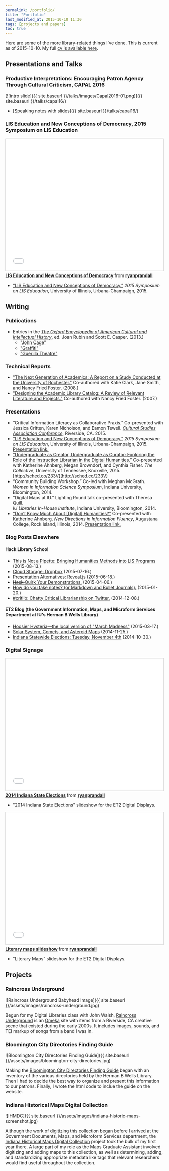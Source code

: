 ```yaml
---
permalink: /portfolio/
title: "Portfolio"
last_modified_at: 2015-10-10 11:30
tags: [projects and papers]
toc: true
---
```


Here are some of the more library-related things I've done. This is current as of 2015-10-10. My full [cv is available here](/cv/).  

## Presentations and Talks  

### Productive Interpretations: Encouraging Patron Agency Through Cultural Criticism, CAPAL 2016  

[![intro slide]({{ site.baseurl }}/talks/images/Capal2016-01.png)]({{ site.baseurl }}/talks/capal16/)  

- [Speaking notes with slides]({{ site.baseurl }}/talks/capal16/)  

### LIS Education and New Conceptions of Democracy, 2015 Symposium on LIS Education  

<iframe src="//www.slideshare.net/slideshow/embed_code/key/cWLGUlJFicfS0G" width="510" height="420" frameborder="0" marginwidth="0" marginheight="0" scrolling="no" style="border:1px solid #CCC; border-width:1px; margin-bottom:5px; max-width: 100%;" allowfullscreen> </iframe> <div style="margin-bottom:5px"> <strong> <a href="//www.slideshare.net/ryanprandall/ryan-lised-symp" title="LIS Education and New Conceptions of Democracy" target="_blank">LIS Education and New Conceptions of Democracy</a> </strong> from <strong><a href="//www.slideshare.net/ryanprandall" target="_blank">ryanprandall</a></strong> </div>  

- [“LIS Education and New Conceptions of Democracy.”](https://lisedsymposium.wordpress.com/refereed-presentations/)
*2015 Symposium on LIS Education*, University of Illinois, Urbana-Champaign, 2015.  

## Writing

### Publications

- Entries in the [*The Oxford Encyclopedia of American Cultural and Intellectual History*](https://www.worldcat.org/oclc/5115699820), ed. Joan Rubin and Scott E. Casper. (2013.)
	- ["John Cage"](http://books.google.com/books?id=_-lMAgAAQBAJ&lpg=PA166&ots=JNM3at9Hzi&dq=oxford%20encyclopedia%20ryan%20p.%20randall&pg=PA165#v=onepage&q&f=false)  
	- ["Graffiti"](http://books.google.com/books?id=_-lMAgAAQBAJ&lpg=PA166&ots=JNM3at9Hzi&dq=oxford%20encyclopedia%20ryan%20p.%20randall&pg=PA478#v=onepage&q&f=false)  
	- ["Guerilla Theatre"](http://books.google.com/books?id=_-lMAgAAQBAJ&lpg=PA166&ots=JNM3at9Hzi&dq=oxford%20encyclopedia%20ryan%20p.%20randall&pg=PA488#v=onepage&q&f=false)

### Technical Reports

- ["The Next Generation of Academics: A Report on a Study Conducted at the University of Rochester."](http://hdl.handle.net/1802/6053) Co-authored with Katie Clark, Jane Smith, and Nancy Fried Foster. (2008.)  
- ["Designing the Academic Library Catalog: A Review of Relevant Literature and Projects."](http://hdl.handle.net/1802/8409) Co-authored with Nancy Fried Foster. (2007.)

### Presentations

- “Critical Information Literacy as Collaborative Praxis.” Co-presented with Jessica Critten, Karen Nicholson, and Eamon Tewell. [*Cultural Studies Association Conference*](http://www.culturalstudiesassociation.org/program15), Riverside, CA. 2015.  
- [“LIS Education and New Conceptions of Democracy.”](https://lisedsymposium.wordpress.com/refereed-presentations/)
*2015 Symposium on LIS Education*, University of Illinois, Urbana-Champaign, 2015.  
[Presentation link.](http://www.slideshare.net/ryanprandall/ryan-lised-symp)
- [“Undergraduate as Creator, Undergraduate as Curator: Exploring the Role of the Instruction Librarian in the Digital Humanities.”](http://sched.co/233V) Co-presented with Katherine Ahnberg, Megan Browndorf, and Cynthia Fisher.
*The Collective*, University of Tennessee, Knoxville, 2015.
[http://sched.co/233V](http://sched.co/233V)
- “Community Building Workshop.” Co-led with Meghan McGrath.  
*Women in Information Science Symposium*, Indiana University, Bloomington, 2014.  
- “Digital Maps at IU.” Lighting Round talk co-presented with Theresa Quill.  
*IU Libraries In-House Institute*, Indiana University, Bloomington, 2014.
- [“Don’t Know Much About [Digital] Humanities?”](https://github.com/ryan-p-randall/dhreadyreference) Co-presented with Katherine Ahnberg.
*New Directions in Information Fluency*, Augustana College, Rock Island, Illinois, 2014.
[Presentation link.](https://github.com/ryan-p-randall/dhreadyreference)  

### Blog Posts Elsewhere

#### Hack Library School

- [This is Not a Pipette: Bringing Humanities Methods into LIS Programs](http://hacklibraryschool.com/2015/08/13/this-is-not-a-pipette/) (2015-08-13.)
- [Cloud Storage: Dropbox](http://hacklibraryschool.com/2015/07/16/cloud-storage-dropbox/) (2015-07-16.)
- [Presentation Alternatives: Reveal.js](http://hacklibraryschool.com/2015/06/18/presentation-alternatives-reveal/) (2015-06-18.)
- [<del>Hack </del>Quirk Your Demonstrations.](http://hacklibschool.wordpress.com/2015/04/06/hack-quirk-your-demonstrations/) (2015-04-06.)
- [How do you take notes? (or Markdown and Bullet Journals).](http://hacklibschool.wordpress.com/2015/01/20/how-do-you-take-notes/) (2015-01-20.)
- [#critlib: Chatty Critical Librarianship on Twitter.](http://hacklibschool.wordpress.com/2014/12/08/critlib-chatty-critical-librarianship-on-twitter/) (2014-12-08.)  

#### ET2 Blog (the Government Information, Maps, and Microform Services Department at IU's Herman B Wells Library)

- [Hoosier Hysteria—the local version of "March Madness"](https://blogs.libraries.iub.edu/et2/2015/03/17/hoosier-hysteria/) (2015-03-17.)
- [Solar System, Comets, and Asteroid Maps](https://blogs.libraries.iub.edu/et2/2014/11/25/solar-system-comets-and-asteroid-maps/) (2014-11-25.)  
- [Indiana Statewide Elections: Tuesday, November 4th](https://blogs.libraries.iub.edu/et2/2014/10/30/indiana-statewide-elections-tuesday-november-4th/) (2014-10-30.)  

### Digital Signage

<iframe src="//www.slideshare.net/slideshow/embed_code/40916646" width="510" height="420" frameborder="0" marginwidth="0" marginheight="0" scrolling="no" style="border:1px solid #CCC; border-width:1px; margin-bottom:5px; max-width: 100%;" allowfullscreen> </iframe> <div style="margin-bottom:5px"> <strong> <a href="//www.slideshare.net/ryanprandall/2014-indiana-state-elections" title="2014 Indiana State Elections" target="_blank">2014 Indiana State Elections</a> </strong> from <strong><a href="//www.slideshare.net/ryanprandall" target="_blank">ryanprandall</a></strong> </div>  

- "2014 Indiana State Elections" slideshow for the ET2 Digital Displays.

<iframe src="//www.slideshare.net/slideshow/embed_code/key/NziVfRAoXEKEtZ" width="510" height="420" frameborder="0" marginwidth="0" marginheight="0" scrolling="no" style="border:1px solid #CCC; border-width:1px; margin-bottom:5px; max-width: 100%;" allowfullscreen> </iframe> <div style="margin-bottom:5px"> <strong> <a href="//www.slideshare.net/ryanprandall/literary-maps-slideshow" title="Literary maps slideshow" target="_blank">Literary maps slideshow</a> </strong> from <strong><a href="//www.slideshare.net/ryanprandall" target="_blank">ryanprandall</a></strong> </div>

- "Literary Maps" slideshow for the ET2 Digital Displays.

## Projects

### Raincross Underground  

![Raincross Underground Babyhead Image]({{ site.baseurl }}/assets/images/raincross-underground.jpg)  

Begun for my Digital Libraries class with John Walsh, [Raincross Underground](http://raincrossunderground.omeka.net/) is an [Omeka](http://omeka.org/) site with items from a Riverside, CA creative scene that existed during the early 2000s. It includes images, sounds, and TEI markup of songs from a band I was in.

### Bloomington City Directories Finding Guide

![Bloomington City Directories Finding Guide]({{ site.baseurl }}/assets/images/bloomington-city-directories.jpg)

Making the [Bloomington City Directories Finding Guide](http://libraries.iub.edu/guide-bloomington-city-directories) began with an inventory of the various directories held by the Herman B Wells Library. Then I had to decide the best way to organize and present this information to our patrons. Finally, I wrote the html code to inclue the guide on the website.  

### Indiana Historical Maps Digital Collection

![IHMDC]({{ site.baseurl }}/assets/images/indiana-historic-maps-screenshot.jpg)

Although the work of digitizing this collection began before I arrived at the Government Documents, Maps, and Microform Services department, the [Indiana Historical Maps Digital Collection](http://webapp1.dlib.indiana.edu/images/splash.htm?scope=images/VAC3073) project took the bulk of my first year there. A large part of my role as the Maps Graduate Assistant involved digitizing and adding maps to this collection, as well as determining, adding, and standardizing appropriate metadata like tags that relevant researchers would find useful throughout the collection.
